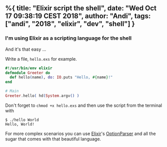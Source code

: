%{
  title: "Elixir script the shell",
  date: "Wed Oct 17 09:38:19 CEST 2018",
  author: "Andi",
  tags: ["andi", "2018", "elixir", "dev", "shell"]
}
---
### I'm using Elixir as a scripting language for the shell

And it's that easy ...

Write a file, `hello.exs` for example.

```elixir
#!/usr/bin/env elixir
defmodule Greeter do
  def hello(name), do: IO.puts "Hello, #{name}!"
end

# Main
Greeter.hello( hd(System.argv() )
```

Don't forget to `chmod +x hello.exs` and then use the script from
the terminal with

    $ ./hello World
    Hello, World!

For more complex scenarios you can use [Elixir][]'s [OptionParser][] and all the sugar 
that comes with that beautiful language.

[Elixir]: https://elixir-lang.org
[OptionParser]: https://hexdocs.pm/elixir/OptionParser.html
